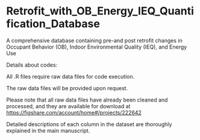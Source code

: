 # Retrofit_with_OB_Energy_IEQ_Quantification_Database
A comprehensive database containing pre-and post retrofit changes in Occupant Behavior (OB), Indoor Environmental Quality (IEQ), and Energy Use

Details about codes:

All .R files require raw data files for code execution.

The raw data files will be provided upon request.

Please note that all raw data files have already been cleaned and processed, and they are available for download at https://figshare.com/account/home#/projects/222642

Detailed descriptions of each column in the dataset are thoroughly explained in the main manuscript.

